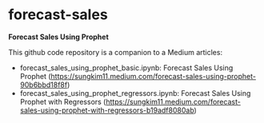 # forecast-sales
<B>Forecast Sales Using Prophet</B>

This github code repository is a companion to a Medium articles:
- forecast_sales_using_prophet_basic.ipynb: Forecast Sales Using Prophet (https://sungkim11.medium.com/forecast-sales-using-prophet-90b6bbd18f8f)
- forecast_sales_using_prophet_regressors.ipynb: Forecast Sales Using Prophet with Regressors (https://sungkim11.medium.com/forecast-sales-using-prophet-with-regressors-b19adf8080ab)

